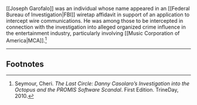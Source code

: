 [[Joseph Garofalo]] was an individual whose name appeared in an [[Federal Bureau of Investigation|FBI]] wiretap affidavit in support of an application to intercept wire communications. He was among those to be intercepted in connection with the investigation into alleged organized crime influence in the entertainment industry, particularly involving [[Music Corporation of America|MCA]].[^1]

---
## Footnotes

[^1]: Seymour, Cheri. *The Last Circle: Danny Casolaro’s Investigation into the Octopus and the PROMIS Software Scandal*. First Edition. TrineDay, 2010.